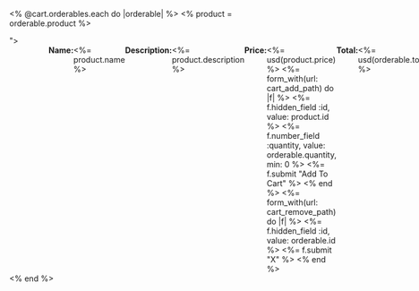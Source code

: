 <% @cart.orderables.each do |orderable| %>
  <% product = orderable.product %>
  <div id="<%= "cart-#{product.id}" %>">
    <div style="display:flex;justify-content:space-between;margin: 0em 5em;">
      <strong>Name:</strong>
      <%= product.name %>
      <strong>Description:</strong>
      <%= product.description %>
      <strong>Price:</strong>
      <%= usd(product.price) %>
      <%= form_with(url: cart_add_path) do |f| %>
        <%= f.hidden_field :id, value: product.id %>
        <%= f.number_field :quantity, value: orderable.quantity, min: 0 %>
        <%= f.submit "Add To Cart" %>
      <% end %>
      <%= form_with(url: cart_remove_path) do |f| %>
        <%= f.hidden_field :id, value: orderable.id %>
        <%= f.submit "X" %>
      <% end %>
      <strong>Total:</strong>
      <%= usd(orderable.total) %>
    </div>
  </div>
<% end %>